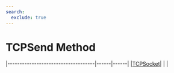 ```yaml
---
search:
  exclude: true
---
```


<h1 class="heading"><span class="name">TCPSend Method</span></h1>

|------------------------------------|------|------|
|[TCPSocket](../objects/tcpsocket.md)|&nbsp;|&nbsp;|

